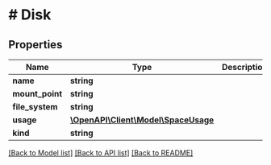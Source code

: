 # # Disk

## Properties

Name | Type | Description | Notes
------------ | ------------- | ------------- | -------------
**name** | **string** |  |
**mount_point** | **string** |  |
**file_system** | **string** |  |
**usage** | [**\OpenAPI\Client\Model\SpaceUsage**](SpaceUsage.md) |  |
**kind** | **string** |  | [optional]

[[Back to Model list]](../../README.md#models) [[Back to API list]](../../README.md#endpoints) [[Back to README]](../../README.md)
